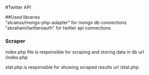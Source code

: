 #Twitter API

##Used libraries<br>
"alcaeus/mongo-php-adapter" for mongo db connections <br>
"abraham/twitteroauth" for twitter api connections <br>

### Scraper
index.php file is responsible for scraping and storing data in db
url <your-domain>/index.php

stat.php is responsible for showing scraped results
url <your-domain>/stat.php

